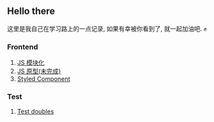 ## Hello there

这里是我自己在学习路上的一点记录, 如果有幸被你看到了, 就一起加油吧. ✊

### Frontend

1. [JS 模块化](https://liyanlance.github.io/docs/js-modules)
2. [JS 原型(未完成)](https://liyanlance.github.io/docs/js-prototype)
3. [Styled Component](https://liyanlance.github.io/docs/styled-components)


### Test

1. [Test doubles](https://liyanlance.github.io/docs/test-doubles)
